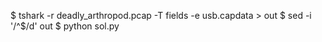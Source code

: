 
$ tshark -r deadly_arthropod.pcap -T fields -e usb.capdata > out
$ sed -i '/^$/d' out
$ python sol.py
